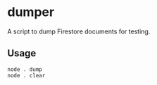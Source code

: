 # dumper

A script to dump Firestore documents for testing.

## Usage

```shell
node . dump
node . clear
```
